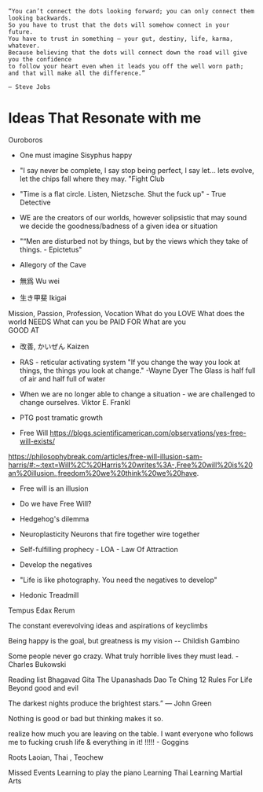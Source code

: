 ```
“You can’t connect the dots looking forward; you can only connect them looking backwards. 
So you have to trust that the dots will somehow connect in your future. 
You have to trust in something – your gut, destiny, life, karma, whatever. 
Because believing that the dots will connect down the road will give you the confidence 
to follow your heart even when it leads you off the well worn path; and that will make all the difference.”

– Steve Jobs
```

# Ideas That Resonate with me
Ouroboros

- One must imagine Sisyphus happy
- "I say never be complete, I say stop being perfect, I say let... lets evolve, let the chips fall where they may. "Fight Club
- "Time is a flat circle. Listen, Nietzsche. Shut the fuck up" - True Detective

- WE are the creators of our worlds, however solipsistic that may sound we decide the goodness/badness of a given idea or situation
- "“Men are disturbed not by things, but by the views which they take of things. - 	Epictetus" 

- Allegory of the Cave

- 無爲 Wu wei

- 生き甲斐 Ikigai

Mission, Passion, Profession, Vocation
What do you 
LOVE
What does the world 
NEEDS
What can you be 
PAID FOR
What are you  
GOOD AT

- 改善, かいぜん Kaizen

- RAS - reticular activating system
"If you change the way you look at things, the things you look at change."
-Wayne Dyer
The Glass is half full of air and half full of water


- When we are no longer able to change a situation - we are challenged to change ourselves. Viktor E. Frankl
- PTG post tramatic growth

- Free Will
https://blogs.scientificamerican.com/observations/yes-free-will-exists/


https://philosophybreak.com/articles/free-will-illusion-sam-harris/#:~:text=Will%2C%20Harris%20writes%3A-,Free%20will%20is%20an%20illusion.,freedom%20we%20think%20we%20have.


- Free will is an illusion

- Do we have Free Will?


- Hedgehog's dilemma


- Neuroplasticity Neurons that fire together wire together

- Self-fulfilling prophecy - LOA - Law Of Attraction

- Develop the negatives
- "Life is like photography. You need the negatives to develop"

- Hedonic Treadmill

Tempus Edax Rerum

The constant everevolving ideas and aspirations of keyclimbs


Being happy is the goal, but greatness is my vision -- Childish Gambino

Some people never go crazy. What truly horrible lives they must lead. - Charles Bukowski


Reading list
Bhagavad Gita 
The Upanashads
Dao Te Ching
12 Rules For Life 
Beyond good and evil


The darkest nights produce the brightest stars.” — John Green 


Nothing is good or bad but thinking makes it so.




realize how much you are leaving on the table. I want everyone who follows me to fucking crush life & everything in it! !!!!! - Goggins


Roots
Laoian, Thai , Teochew

Missed Events
Learning to play the piano
Learning Thai
Learning Martial Arts


